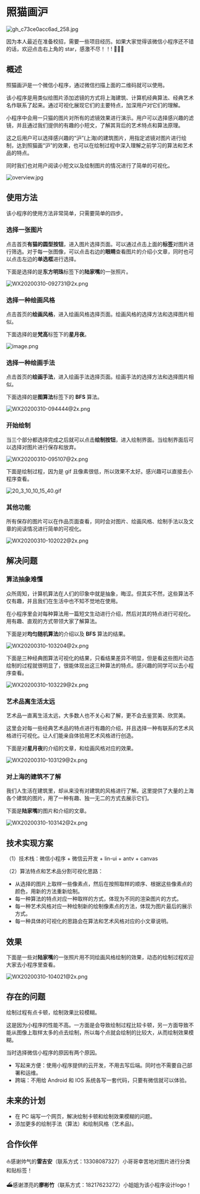 # 照猫画沪

![gh_c73ce0acc6ad_258.jpg](https://i.loli.net/2020/03/10/QU2AbRqE4oaIMrB.jpg)

因为本人最近在准备校招，需要一些项目经历。如果大家觉得该微信小程序还不错的话，欢迎点击右上角的 star，感激不尽！！! 🚀🚀🚀

## 概述

照猫画沪是一个微信小程序，通过微信扫描上面的二维码就可以使用。

该小程序是用类似给图片添加滤镜的方式将上海建筑、计算机经典算法、经典艺术名作联系了起来。通过可视化展现它们的主要特点，加深用户对它们的理解。

小程序中会用一只猫的图片对所有的滤镜效果进行演示。用户可以选择感兴趣的滤镜，并且通过我们提供的有趣的小短文，了解其背后的艺术特点和算法原理。

这之后用户可以选择感兴趣的“沪”(上海)的建筑图片，用指定滤镜对图片进行绘制，达到照猫画“沪”的效果，也可以在绘制过程中深入理解之前学习的算法和艺术品的特点。

同时我们也对用户阅读小短文以及绘制图片的情况进行了简单的可视化。

![overview.jpg](https://i.loli.net/2020/03/10/PTfNrplFeuKXb58.png)

## 使用方法

该小程序的使用方法非常简单，只需要简单的四步。

### 选择一张图片

点击首页**有猫的圆型按钮**，进入图片选择页面。可以通过点击上面的**标签**对图片进行筛选。对于每一张图像，可以点击右边的**眼睛**查看图片的介绍小文章，同时也可以点击左边的**单选框**进行选择。

下面是选择的是**东方明珠**标签下的**陆家嘴**的一张照片。

![WX20200310-092731@2x.png](https://i.loli.net/2020/03/10/u1cGD9Aoq7Hl5Rb.png)

### 选择一种绘画风格

点击首页的**绘画风格**，进入绘画风格选择页面。绘画风格的选择方法和选择图片相似。

下面选择的是**梵高**标签下的**星月夜**。

![image.png](https://i.loli.net/2020/03/10/eZ4HhT9cVXbJPvS.png)

### 选择一种绘画手法

点击首页的**绘画手法**，进入绘画手法选择页面。绘画手法的选择方法和选择图片相似。

下面选择的是**图算法**标签下的 **BFS** 算法。

![WX20200310-094444@2x.png](https://i.loli.net/2020/03/10/Wxbr7E85BIpsLnu.png)

### 开始绘制

当三个部分都选择完成之后就可以点击**绘制按钮**，进入绘制界面。当绘制界面后可以选择对图片进行保存和放弃。

![WX20200310-095107@2x.png](https://i.loli.net/2020/03/10/wCVn3SGtx6laJIB.png)

下面是绘制过程，因为是 gif 且像素很低，所以效果不太好。感兴趣可以直接去小程序查看。

![20_3_10_10_15_40.gif](https://i.loli.net/2020/03/10/j5NbZhea2nRJQOk.gif)

### 其他功能

所有保存的图片可以在作品页面查看，同时会对图片、绘画风格、绘制手法以及文章的阅读情况进行简单的可视化。

![WX20200310-102022@2x.png](https://i.loli.net/2020/03/10/qeUlJQzAVH2RvcS.png)

## 解决问题

### 算法抽象难懂

众所周知，计算机算法在人们的印象中就是抽象，晦涩。但其实不然，这些算法不仅有趣，并且我们在生活中也不知不觉地在使用。

在小程序里会对每种算法用一篇短文生动进行介绍，然后对其的特点进行可视化。用有趣、直观的方式带领大家了解算法。

下面是对**均匀随机算法**的介绍以及 **BFS** 算法的结果。

![WX20200310-103204@2x.png](https://i.loli.net/2020/03/10/jgA74pBvSnbXWtZ.png)

下面是三种经典图算法可视化的结果，只看结果差异不明显，但是看这些图片动态绘制的过程就很明显了，很能体现出这三种算法的特点。感兴趣的同学可以去小程序查看。

![WX20200310-103229@2x.png](https://i.loli.net/2020/03/10/1gtCiuTNHmEbPFY.png)

### 艺术品离生活太远

艺术品一直离生活太远，大多数人也不关心和了解，更不会去鉴赏美、欣赏美。

这里会对每一些经典艺术品的特点进行有趣的介绍，并且选择一种有联系的艺术⻛格进行可视化。让人们能亲自体验用艺术⻛格进行创造。

下面是对**星月夜**的介绍的文章，和绘画风格对应的效果。

![WX20200310-103129@2x.png](https://i.loli.net/2020/03/10/5Q16KfPsvngqpcD.png)

### 对上海的建筑不了解

我们人生活在建筑里，却从来没有对建筑的风格进行了解。这里提供了大量的上海各个建筑的图片，用了一种有趣、独一无二的方式去展示它们。

下面是**陆家嘴**的图片和介绍的文章。

![WX20200310-103142@2x.png](https://i.loli.net/2020/03/10/CY53TtZSRNndksB.png)

## 技术实现方案

（1）技术栈：微信小程序 + 微信云开发 + lin-ui + antv + canvas

（2）算法特点和艺术品分割可视化思路：

- 从选择的图片上取样一些像素点，然后在按照取样的顺序、根据这些像素点的颜色，用新的方法重新绘制。
- 每一种算法的特点对应一种取样的方式，体现为不同的渲染图片的方式。
- 每一种艺术风格对应一种绘制新的绘制像素点的方法，体现为图片最后的展示方式。
- 每一种具体的可视化的思路会在算法和艺术风格对应的小文章说明。
  
## 效果

下面是一些对**陆家嘴**的一张照片用不同绘画风格绘制的效果，动态的绘制过程欢迎大家去小程序里查看。

![WX20200310-104021@2x.png](https://i.loli.net/2020/03/10/lMfeUboOcXySgwj.png)

## 存在的问题

绘制过程有点卡顿，绘制效果比较模糊。

这是因为小程序的性能不高。一方面是会导致绘制过程比较卡顿，另一方面导致不能从图像上取样太多的点去绘制，所以每个点就会绘制的比较大，从而绘制效果模糊。

当时选择微信小程序的原因有两个原因。

- 写起来方便：使用小程序提供的云开发，不用去写后端。同时也不需要自己部署和运维。
- 跨端：不用给 Android 和 IOS 系统各写一套代码，只要有微信就可以体验。

## 未来的计划

- 在 PC 端写一个网页，解决绘制卡顿和绘制效果模糊的问题。
- 添加更多的绘制手法（算法）和绘制风格（艺术品)。
  
## 合作伙伴

⛵️感谢帅气的**雷吉安**（联系方式：13308087327）小哥哥幸苦地对图片进行分类和贴标签！

⛴感谢漂亮的**廖彬竹**（联系方式：18217623272）小姐姐为该小程序设计logo！
